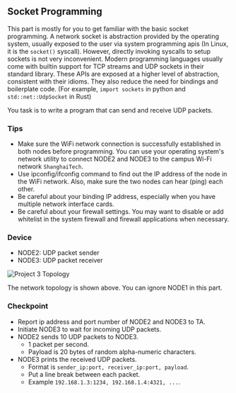 ## Socket Programming

This part is mostly for you to get familiar with the basic socket programming. A network socket is abstraction provided by the operating system, usually exposed to the user via system programming apis (In Linux, it is the `socket()` syscall). However, directly invoking syscalls to setup sockets is not very inconvenient. Modern programming languages usually come with builtin support for TCP streams and UDP sockets in their standard library. These APIs are exposed at a higher level of abstraction, consistent with their idioms. They also reduce the need for bindings and boilerplate code. (For example, `import sockets` in python and `std::net::UdpSocket` in Rust)

You task is to write a program that can send and receive UDP packets.


### Tips
- Make sure the WiFi network connection is successfully established in both nodes before programming. You can use your operating system's network utility to connect NODE2 and NODE3 to the campus Wi-Fi network `ShanghaiTech`.
- Use ipconfig/ifconfig command to find out the IP address of the node in the WiFi network. Also, make sure the two nodes can hear (ping) each other.
- Be careful about your binding IP address, especially when you have multiple network interface cards.
- Be careful about your firewall settings. You may want to disable or add whitelist in the system firewall and firewall applications when necessary.

### Device
- NODE2: UDP packet sender
- NODE3: UDP packet receiver

![Project 3 Topology](/media/proj3_topo.png)

The network topology is shown above. You can ignore NODE1 in this part.

### Checkpoint
- Report ip address and port number of NODE2 and NODE3 to TA.
- Initiate NODE3 to wait for incoming UDP packets.
- NODE2 sends 10 UDP packets to NODE3.
    - 1 packet per second.
    - Payload is 20 bytes of random alpha-numeric characters.
- NODE3 prints the received UDP packets.
    - Format is `sender_ip:port, receiver_ip:port, payload`.
    - Put a line break between each packet.
    - Example `192.168.1.3:1234, 192.168.1.4:4321, ...`.
